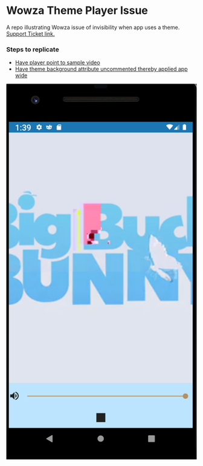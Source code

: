 # Wowza Theme Player Issue

A repo illustrating Wowza issue of invisibility when app uses a theme. [Support Ticket link.](https://www.wowza.com/community/questions/53331/android-wowzplayerview-background-settable-by-them.html#comment-53591)

### Steps to replicate
- [Have player point to sample video](https://github.com/seljabali/wowza-themed-player-issue/blob/master/template-android/app/src/main/java/com/seljabali/templateapplication/ui/HomeActivity.kt#L30)
- [Have theme background attribute uncommented thereby applied app wide](https://github.com/seljabali/wowza-themed-player-issue/blob/master/template-android/core/src/main/res/values/themes.xml#L14)

![demo](https://github.com/seljabali/wowza-themed-player-issue/blob/master/Screen%20Shot%202019-11-13%20at%2013.39.38.png)
